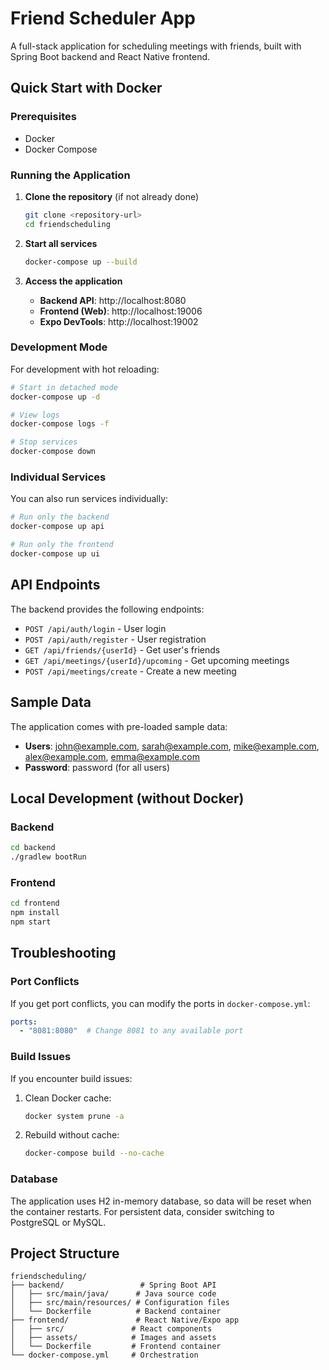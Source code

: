 # Friend Scheduler App

A full-stack application for scheduling meetings with friends, built with Spring Boot backend and React Native frontend.

## Quick Start with Docker

### Prerequisites
- Docker
- Docker Compose

### Running the Application

1. **Clone the repository** (if not already done)
   ```bash
   git clone <repository-url>
   cd friendscheduling
   ```

2. **Start all services**
   ```bash
   docker-compose up --build
   ```

3. **Access the application**
   - **Backend API**: http://localhost:8080
   - **Frontend (Web)**: http://localhost:19006
   - **Expo DevTools**: http://localhost:19002

### Development Mode

For development with hot reloading:

```bash
# Start in detached mode
docker-compose up -d

# View logs
docker-compose logs -f

# Stop services
docker-compose down
```

### Individual Services

You can also run services individually:

```bash
# Run only the backend
docker-compose up api

# Run only the frontend
docker-compose up ui
```

## API Endpoints

The backend provides the following endpoints:

- `POST /api/auth/login` - User login
- `POST /api/auth/register` - User registration
- `GET /api/friends/{userId}` - Get user's friends
- `GET /api/meetings/{userId}/upcoming` - Get upcoming meetings
- `POST /api/meetings/create` - Create a new meeting

## Sample Data

The application comes with pre-loaded sample data:
- **Users**: john@example.com, sarah@example.com, mike@example.com, alex@example.com, emma@example.com
- **Password**: password (for all users)

## Local Development (without Docker)

### Backend
```bash
cd backend
./gradlew bootRun
```

### Frontend
```bash
cd frontend
npm install
npm start
```

## Troubleshooting

### Port Conflicts
If you get port conflicts, you can modify the ports in `docker-compose.yml`:

```yaml
ports:
  - "8081:8080"  # Change 8081 to any available port
```

### Build Issues
If you encounter build issues:

1. Clean Docker cache:
   ```bash
   docker system prune -a
   ```

2. Rebuild without cache:
   ```bash
   docker-compose build --no-cache
   ```

### Database
The application uses H2 in-memory database, so data will be reset when the container restarts. For persistent data, consider switching to PostgreSQL or MySQL.

## Project Structure

```
friendscheduling/
├── backend/                 # Spring Boot API
│   ├── src/main/java/      # Java source code
│   ├── src/main/resources/ # Configuration files
│   └── Dockerfile          # Backend container
├── frontend/               # React Native/Expo app
│   ├── src/               # React components
│   ├── assets/            # Images and assets
│   └── Dockerfile         # Frontend container
└── docker-compose.yml     # Orchestration
```
